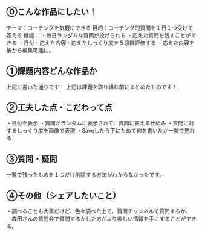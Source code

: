## ⓪こんな作品にしたい！
テーマ：コーチングを気軽にできる
目的：コーチング的質問を１日１つ受けて答える
機能：
・毎日ランダムな質問が投げられる
・応えた質問を残すことができる
・日付・応えた内容・応えたしっくり度を５段階評価する
・応えた内容を後から編集可能に。

## ①課題内容どんな作品か
上記に書いた通りです！
上記は課題を取り組む前にまとめたものです！

## ②工夫した点・こだわって点
・日付を表示
・質問がランダムに表示されて、質問に答える仕組み
・質問に対するしっくり度を画像で表現
・Saveしたら下にためて何を書いたか一覧で見れる

## ③質問・疑問
一覧で残ったものを１つだけ削除する方法がわからなかったです。

## ④その他（シェアしたいこと）
・調べることも大事だけど、色々調べた上で、質問チャンネルで質問するか、
　森田さんの質問会で質問するかした方がより欲しい情報を手にすることができる。